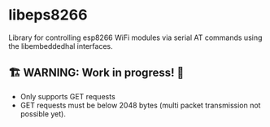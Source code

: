 # libeps8266

Library for controlling esp8266 WiFi modules via serial AT commands using the
libembeddedhal interfaces.

## 🏗️ WARNING: Work in progress! 🚧
- Only supports GET requests
- GET requests must be below 2048 bytes (multi packet transmission not possible
yet).
